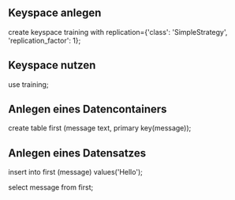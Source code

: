 ## Keyspace anlegen

create keyspace training with replication={'class': 'SimpleStrategy', 'replication_factor': 1};

## Keyspace nutzen

use training;

## Anlegen eines Datencontainers

create table first (message text, primary key(message));

## Anlegen eines Datensatzes

insert into first (message) values('Hello');

select message from first;
